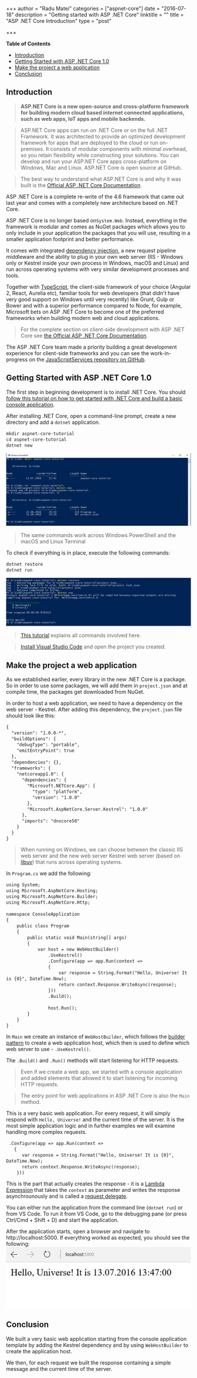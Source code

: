 +++
author = "Radu Matei"
categories = ["aspnet-core"]
date = "2016-07-18"
description = "Getting started with ASP .NET Core"
linktitle = ""
title = "ASP .NET Core Introduction"
type = "post"

+++

**Table of Contents**

- [Introduction](#introduction)
- [Getting Started with ASP .NET Core 1.0](#getting-started-with-asp-net-core-10)
- [Make the project a web application](#make-the-project-a-web-application)
- [Conclusion](#conclusion)

Introduction
---------------

> **ASP.NET Core is a new open-source and cross-platform framework for building modern cloud based internet connected applications, such as web apps, IoT apps and mobile backends.** 

> ASP.NET Core apps can run on .NET Core or on the full .NET Framework. It was architected to provide an optimized development framework for apps that are deployed to the cloud or run on-premises. It consists of modular components with minimal overhead, so you retain flexibility while constructing your solutions. You can develop and run your ASP.NET Core apps cross-platform on Windows, Mac and Linux. ASP.NET Core is open source at GitHub.

> The best way to understand what ASP.NET Core is and why it was built is the [Official ASP .NET Core Documentation](https://docs.asp.net/en/latest/intro.html).

ASP .NET Core is a complete re-write of the 4.6 framework that came out last year and comes with a completely new architecture based on .NET Core.

ASP .NET Core is no longer based on`System.Web`. Instead, everything in the framework is modular and comes as NuGet packages which allows you to only include in your application the packages that you will use, resulting in a smaller application footprint and better performance.

It comes with integrated [dependency injection](https://docs.asp.net/en/latest/fundamentals/dependency-injection.html), a new request pipeline middleware and the ability to plug in your own web server (IIS - Windows only or Kestrel inside your own process in Windows, macOS and Linux) and run across operating systems with very similar development processes and tools.

Together with [TypeScript](https://www.typescriptlang.org/), the client-side framework of your choice (Angular 2, React, Aurelia etc), familiar tools for web developers (that didn't have very good support on Windows until very recently) like Grunt, Gulp or Bower and with a superior performance compared to Node, for example, Microsoft bets on ASP .NET Core to become one of the preferred frameworks when building modern web and cloud applications.

> For the complete section on client-side development with ASP .NET Core see [the Official ASP .NET Core Documentation](https://docs.asp.net/en/latest/client-side/index.html).

The ASP .NET Core team made a priority building a great development experience for client-side frameworks and you can see the work-in-progress on the [JavaScriptServices repository on GitHub](https://github.com/aspnet/JavaScriptServices/).

Getting Started with ASP .NET Core 1.0
-----------------------------------------------

The first step in beginning development is to install .NET Core. You should [follow this tutorial on how to get started with .NET Core and build a basic console application](https://github.com/radu-matei/blog-content/blob/master/articles/dot-net-core-getting-started.md).

After installing .NET Core, open a command-line prompt, create a new directory and add a `dotnet` application.

```
mkdir aspnet-core-tutorial
cd aspnet-core-tutorial
dotnet new
```

![](/img/article-photos/aspnet-core-getting-started/powershell-dotnet-new.JPG)

> The same commands work across Windows PowerShell and the macOS and Linux Terminal

To check if everything is in place, execute the following commands:

```
dotnet restore
dotnet run
```

![](/img/article-photos/aspnet-core-getting-started/powershell-dotnet-restore-run.JPG)

> [This tutorial](https://github.com/radu-matei/blog-content/blob/master/articles/dot-net-core-getting-started.md) explains all commands involved here.

> [Install Visual Studio Code](https://github.com/radu-matei/blog-content/blob/master/articles/dot-net-core-getting-started.md#installing-visual-studio-code) and open the project you created.

Make the project a web application
------------------------------------------

As we established earlier, every library in the new .NET Core is a package. So in order to use some packages, we will add them in `project.json` and at compile time, the packages get downloaded from NuGet.

In order to host a web application, we need to have a dependency on the web server - Kestrel. After adding this dependency, the `project.json` file should look like this:

```
{
  "version": "1.0.0-*",
  "buildOptions": {
    "debugType": "portable",
    "emitEntryPoint": true
  },
  "dependencies": {},
  "frameworks": {
    "netcoreapp1.0": {
      "dependencies": {
        "Microsoft.NETCore.App": {
          "type": "platform",
          "version": "1.0.0"
        },
        "Microsoft.AspNetCore.Server.Kestrel": "1.0.0"
      },
      "imports": "dnxcore50"
    }
  }
}
```

> When running on Windows, we can choose between the classic IIS web server and the new web server Kestrel web server (based on [libuv](https://github.com/libuv/libuv)) that runs across operating systems.

In `Program.cs` we add the following:

```
using System;
using Microsoft.AspNetCore.Hosting;
using Microsoft.AspNetCore.Builder;
using Microsoft.AspNetCore.Http;

namespace ConsoleApplication
{
    public class Program
    {
        public static void Main(string[] args)
        {
            var host = new WebHostBuilder()
                .UseKestrel()
                .Configure(app => app.Run(context => 
                {
                    var response = String.Format("Hello, Universe! It is {0}", DateTime.Now);
                    return context.Response.WriteAsync(response);
                }))
                .Build();

                host.Run();
        }
    }
}
```

In `Main` we create an instance of `WebHostBuilder`, which follows the [builder pattern](https://en.wikipedia.org/wiki/Builder_pattern) to create a web application host, which then is used to define which web server to use - `.UseKestrel()`.

The `.Build()` and `.Run()` methods will start listening for HTTP requests.

> Even if we create a web app, we started with a console application and added elements that allowed it to start listening for incoming HTTP requests.

> The entry point for web applications in ASP .NET Core is also the `Main` method.

This is a very basic web application. For every request, it will simply respond with `Hello, Universe!` and the current time of the server. It is the most simple application logic and in further examples we will examine handling more complex requests.

```
 .Configure(app => app.Run(context => 
   {
      var response = String.Format("Hello, Universe! It is {0}", DateTime.Now);
      return context.Response.WriteAsync(response);
    }))

```
This is the part that actually creates the response - it is a [Lambda Expression](https://msdn.microsoft.com/en-us/library/bb397687.aspx) that takes the `context` as parameter and writes the response asynchrounously and is called a [request delegate](https://docs.asp.net/en/latest/fundamentals/middleware.html#what-is-middleware).


You can either run the application from the command line (`dotnet run`) or from VS Code.
To run it from VS Code, go to the debugging pane (or press Ctrl/Cmd + Shift + D) and start the application.

After the application starts, open a browser and navigate to http://localhost:5000.
If everything worked as expected, you should see the following:
![](/img/article-photos/aspnet-core-getting-started//aspnet-core-hello-universe-browser.JPG)


Conclusion
-------------

We built a very basic web application starting from the console application template by adding the Kestrel dependency and by using `WebHostBuilder` to create the application host.

We then, for each request we built the response containing a simple message and the current time of the server.
